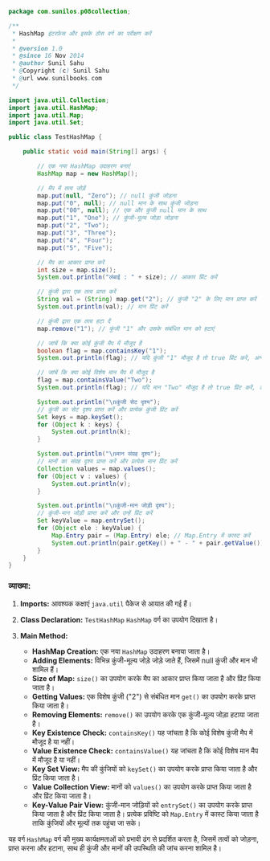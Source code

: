 ```java
package com.sunilos.p08collection;

/**
 * HashMap इंटरफ़ेस और इसके ठोस वर्ग का परीक्षण करें
 * 
 * @version 1.0
 * @since 16 Nov 2014
 * @author Sunil Sahu
 * @Copyright (c) Sunil Sahu
 * @url www.sunilbooks.com
 */

import java.util.Collection;
import java.util.HashMap;
import java.util.Map;
import java.util.Set;

public class TestHashMap {

    public static void main(String[] args) {

        // एक नया HashMap उदाहरण बनाएं
        HashMap map = new HashMap();

        // मैप में तत्व जोड़ें
        map.put(null, "Zero"); // null कुंजी जोड़ना
        map.put("0", null); // null मान के साथ कुंजी जोड़ना
        map.put("00", null); // एक और कुंजी null मान के साथ
        map.put("1", "One"); // कुंजी-मूल्य जोड़ा जोड़ना
        map.put("2", "Two");
        map.put("3", "Three");
        map.put("4", "Four");
        map.put("5", "Five");

        // मैप का आकार प्राप्त करें
        int size = map.size();
        System.out.println("लंबाई : " + size); // आकार प्रिंट करें

        // कुंजी द्वारा एक तत्व प्राप्त करें
        String val = (String) map.get("2"); // कुंजी "2" के लिए मान प्राप्त करें
        System.out.println(val); // मान प्रिंट करें

        // कुंजी द्वारा एक तत्व हटा दें
        map.remove("1"); // कुंजी "1" और उसके संबंधित मान को हटाएं

        // जांचें कि क्या कोई कुंजी मैप में मौजूद है
        boolean flag = map.containsKey("1");
        System.out.println(flag); // यदि कुंजी "1" मौजूद है तो true प्रिंट करें, अन्यथा false

        // जांचें कि क्या कोई विशेष मान मैप में मौजूद है
        flag = map.containsValue("Two");
        System.out.println(flag); // यदि मान "Two" मौजूद है तो true प्रिंट करें, अन्यथा false

        System.out.println("\nकुंजी सेट दृश्य");
        // कुंजी का सेट दृश्य प्राप्त करें और प्रत्येक कुंजी प्रिंट करें
        Set keys = map.keySet();
        for (Object k : keys) {
            System.out.println(k);
        }

        System.out.println("\nमान संग्रह दृश्य");
        // मानों का संग्रह दृश्य प्राप्त करें और प्रत्येक मान प्रिंट करें
        Collection values = map.values();
        for (Object v : values) {
            System.out.println(v);
        }

        System.out.println("\nकुंजी-मान जोड़ी दृश्य");
        // कुंजी-मान जोड़ी प्राप्त करें और उन्हें प्रिंट करें
        Set keyValue = map.entrySet();
        for (Object ele : keyValue) {
            Map.Entry pair = (Map.Entry) ele; // Map.Entry में कास्ट करें
            System.out.println(pair.getKey() + " - " + pair.getValue()); // कुंजी-मान जोड़ियों को प्रिंट करें
        }
    }
}
```

### व्याख्या:

1. **Imports:** आवश्यक कक्षाएं `java.util` पैकेज से आयात की गई हैं।

2. **Class Declaration:** `TestHashMap` `HashMap` वर्ग का उपयोग दिखाता है।

3. **Main Method:**
   - **HashMap Creation:** एक नया `HashMap` उदाहरण बनाया जाता है।
   - **Adding Elements:** विभिन्न कुंजी-मूल्य जोड़े जोड़े जाते हैं, जिसमें null कुंजी और मान भी शामिल हैं।
   - **Size of Map:** `size()` का उपयोग करके मैप का आकार प्राप्त किया जाता है और प्रिंट किया जाता है।
   - **Getting Values:** एक विशेष कुंजी ("2") से संबंधित मान `get()` का उपयोग करके प्राप्त किया जाता है।
   - **Removing Elements:** `remove()` का उपयोग करके एक कुंजी-मूल्य जोड़ा हटाया जाता है।
   - **Key Existence Check:** `containsKey()` यह जांचता है कि कोई विशेष कुंजी मैप में मौजूद है या नहीं।
   - **Value Existence Check:** `containsValue()` यह जांचता है कि कोई विशेष मान मैप में मौजूद है या नहीं।
   - **Key Set View:** मैप की कुंजियों को `keySet()` का उपयोग करके प्राप्त किया जाता है और प्रिंट किया जाता है।
   - **Value Collection View:** मानों को `values()` का उपयोग करके प्राप्त किया जाता है और प्रिंट किया जाता है।
   - **Key-Value Pair View:** कुंजी-मान जोड़ियों को `entrySet()` का उपयोग करके प्राप्त किया जाता है और प्रिंट किया जाता है। प्रत्येक प्रविष्टि को `Map.Entry` में कास्ट किया जाता है ताकि कुंजियों और मूल्यों तक पहुंचा जा सके।

यह वर्ग `HashMap` वर्ग की मुख्य कार्यक्षमताओं को प्रभावी ढंग से प्रदर्शित करता है, जिसमें तत्वों को जोड़ना, प्राप्त करना और हटाना, साथ ही कुंजी और मानों की उपस्थिति की जांच करना शामिल है।
